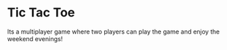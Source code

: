 # Tic Tac Toe
 Its a multiplayer game where two players can play the game and enjoy the weekend evenings!

